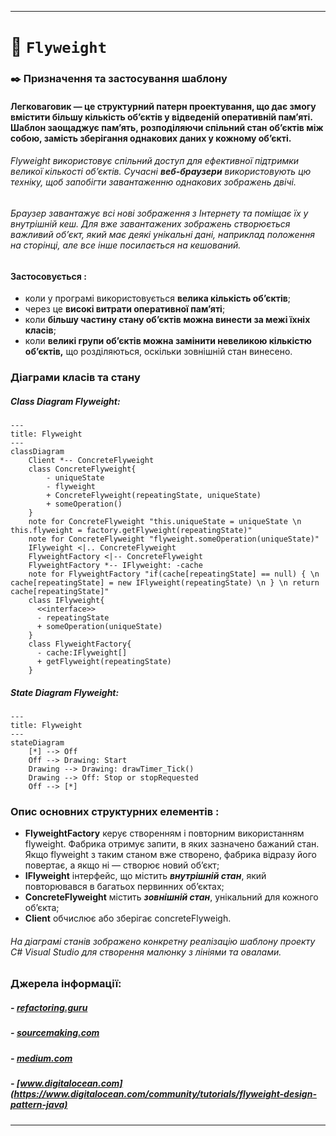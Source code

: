 ****
# :star2:  `Flyweight`

### :black_nib:	Призначення та застосування шаблону
#### **Легковаговик** — це структурний патерн проектування, що дає змогу вмістити більшу кількість об’єктів у відведеній оперативній пам’яті. Шаблон заощаджує пам’ять, розподіляючи спільний стан об’єктів між собою, замість зберігання однакових даних у кожному об’єкті.
###### Flyweight використовує спільний доступ для ефективної підтримки великої кількості об’єктів. Сучасні **веб-браузери** використовують цю техніку, щоб запобігти завантаженню однакових зображень двічі. 
###### Браузер завантажує всі нові зображення з Інтернету та поміщає їх у внутрішній кеш. Для вже завантажених зображень створюється важливий об’єкт, який має деякі унікальні дані, наприклад положення на сторінці, але все інше посилається на кешований.
#### **Застосовується :**
- коли у програмі використовується **велика кількість об’єктів**;
- через це **високі витрати оперативної пам’яті**;
- коли **більшу частину стану об’єктів можна винести за межі їхніх класів**;
- коли **великі групи об’єктів можна замінити невеликою кількістю об’єктів,** що розділяються, оскільки зовнішній стан винесено.

### Діаграми класів та стану

##### Class Diagram Flyweight:
```mermaid
---
title: Flyweight
---
classDiagram
    Client *-- ConcreteFlyweight
    class ConcreteFlyweight{
        - uniqueState
        - flyweight
        + ConcreteFlyweight(repeatingState, uniqueState)
        + someOperation()
    }
    note for ConcreteFlyweight "this.uniqueState = uniqueState \n this.flyweight = factory.getFlyweight(repeatingState)"
    note for ConcreteFlyweight "flyweight.someOperation(uniqueState)"
    IFlyweight <|.. ConcreteFlyweight
    FlyweightFactory <|-- ConcreteFlyweight
    FlyweightFactory *-- IFlyweight: -cache
    note for FlyweightFactory "if(cache[repeatingState] == null) { \n cache[repeatingState] = new IFlyweight(repeatingState) \n } \n return cache[repeatingState]"
    class IFlyweight{
      <<interface>>
      - repeatingState
      + someOperation(uniqueState)
    }
    class FlyweightFactory{
      - cache:IFlyweight[]
      + getFlyweight(repeatingState)
    }
```
##### State Diagram Flyweight:
```mermaid
---
title: Flyweight
---
stateDiagram
    [*] --> Off
    Off --> Drawing: Start
    Drawing --> Drawing: drawTimer_Tick()
    Drawing --> Off: Stop or stopRequested
    Off --> [*]
```
### Опис основних структурних елементів :
- **FlyweightFactory** керує створенням і повторним використанням flyweight. Фабрика отримує запити, в яких зазначено бажаний стан. Якщо flyweight з таким станом вже створено, фабрика відразу його повертає, а якщо ні — створює новий об’єкт;
- **IFlyweight** інтерфейс, що містить ***внутрішній стан***, який повторювався в багатьох первинних об’єктах;
- **ConcreteFlyweight** містить ***зовнішній стан***, унікальний для кожного об’єкта;
- **Client** обчислює або зберігає concreteFlyweigh.

###### На діаграмі станів зображено конкретну реалізацію шаблону проекту C# Visual Studio для створення малюнку з лініями та овалами.

### Джерела інформації:
##### - [refactoring.guru](https://refactoring.guru/design-patterns/flyweight)
##### - [sourcemaking.com](https://sourcemaking.com/design_patterns/flyweight)
##### - [medium.com](https://medium.com/@rajeshvelmani/lightweight-objects-for-efficient-performance-exploring-the-flyweight-design-pattern-in-java-4595ebfa3165)
##### - [www.digitalocean.com](https://www.digitalocean.com/community/tutorials/flyweight-design-pattern-java)
****
